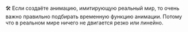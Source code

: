 🛠 Если создаёте анимацию, имитирующую реальный мир, то очень важно правильно подбирать временную функцию анимации. Потому что в реальном мире ничего не двигается резко или линейно.
